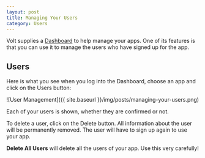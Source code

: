 ```yaml
---
layout: post
title: Managing Your Users
category: Users
---
```


Volt supplies a [Dashboard](https://dashboard.voltcloud.io/) to help manage your apps. One of its features is that you can use it to manage the users who have signed up for the app.

## Users

Here is what you see when you log into the Dashboard, choose an app and click on the Users button:

![User Management]({{ site.baseurl }}/img/posts/managing-your-users.png)

Each of your users is shown, whether they are confirmed or not.

To delete a user, click on the Delete button. All information about the user will be permanently removed. The user will have to sign up again to use your app.

**Delete All Users** will delete all the users of your app. Use this very carefully!
